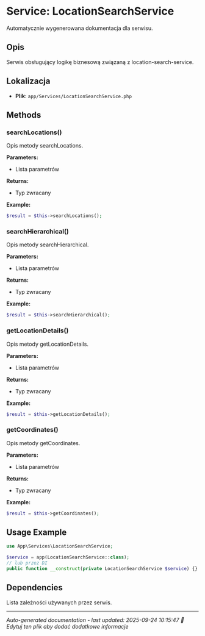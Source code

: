 # Service: LocationSearchService

Automatycznie wygenerowana dokumentacja dla serwisu.

## Opis
Serwis obsługujący logikę biznesową związaną z location-search-service.

## Lokalizacja
- **Plik**: `app/Services/LocationSearchService.php`

## Methods
### searchLocations()
Opis metody searchLocations.

**Parameters:**
- Lista parametrów

**Returns:**
- Typ zwracany

**Example:**
```php
$result = $this->searchLocations();
```

### searchHierarchical()
Opis metody searchHierarchical.

**Parameters:**
- Lista parametrów

**Returns:**
- Typ zwracany

**Example:**
```php
$result = $this->searchHierarchical();
```

### getLocationDetails()
Opis metody getLocationDetails.

**Parameters:**
- Lista parametrów

**Returns:**
- Typ zwracany

**Example:**
```php
$result = $this->getLocationDetails();
```

### getCoordinates()
Opis metody getCoordinates.

**Parameters:**
- Lista parametrów

**Returns:**
- Typ zwracany

**Example:**
```php
$result = $this->getCoordinates();
```

## Usage Example
```php
use App\Services\LocationSearchService;

$service = app(LocationSearchService::class);
// lub przez DI
public function __construct(private LocationSearchService $service) {}
```

## Dependencies
Lista zależności używanych przez serwis.

---
*Auto-generated documentation - last updated: 2025-09-24 10:15:47*
*📝 Edytuj ten plik aby dodać dodatkowe informacje*